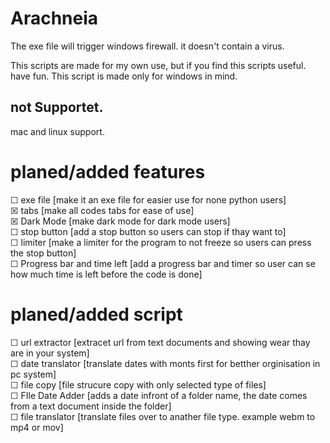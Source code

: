 # Arachneia
The exe file will trigger windows firewall. it doesn't contain a virus.<br>

This scripts are made for my own use, but if you find this scripts useful. have fun. This script is made only for windows in mind.<br>

## not Supportet.<br>
mac and linux support.<br>

# planed/added features<br>
☐ exe file [make it an exe file for easier use for none python users]<br>
☒ tabs [make all codes tabs for ease of use]<br>
☒ Dark Mode [make dark mode for dark mode users]<br>
☐ stop button [add a stop button so users can stop if thay want to]<br>
☐ limiter [make a limiter for the program to not freeze so users can press the stop button]<br>
☐ Progress bar and time left [add a progress bar and timer so user can se how much time is left before the code is done]<br>

# planed/added script<br>
☐ url extractor [extracet url from text documents and showing wear thay are in your system]<br>
☐ date translator [translate dates with monts first for betther orginisation in pc system]<br>
☐ file copy [file strucure copy with only selected type of files]<br>
☐ FIle Date Adder [adds a date infront of a folder name, the date comes from a text document inside the folder]<br>
☐ file translator [translate files over to anather file type. example webm to mp4 or mov]<br>

